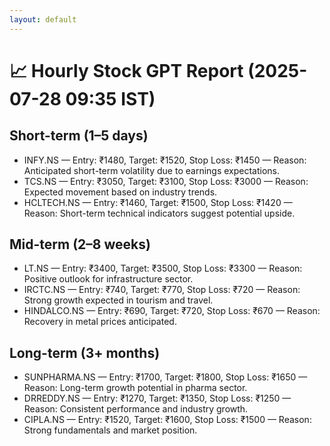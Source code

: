 ```yaml
---
layout: default
---
```


# 📈 Hourly Stock GPT Report (2025-07-28 09:35 IST)

## Short-term (1–5 days)
- INFY.NS — Entry: ₹1480, Target: ₹1520, Stop Loss: ₹1450 — Reason: Anticipated short-term volatility due to earnings expectations.
- TCS.NS — Entry: ₹3050, Target: ₹3100, Stop Loss: ₹3000 — Reason: Expected movement based on industry trends.
- HCLTECH.NS — Entry: ₹1460, Target: ₹1500, Stop Loss: ₹1420 — Reason: Short-term technical indicators suggest potential upside.

## Mid-term (2–8 weeks)
- LT.NS — Entry: ₹3400, Target: ₹3500, Stop Loss: ₹3300 — Reason: Positive outlook for infrastructure sector.
- IRCTC.NS — Entry: ₹740, Target: ₹770, Stop Loss: ₹720 — Reason: Strong growth expected in tourism and travel.
- HINDALCO.NS — Entry: ₹690, Target: ₹720, Stop Loss: ₹670 — Reason: Recovery in metal prices anticipated.

## Long-term (3+ months)
- SUNPHARMA.NS — Entry: ₹1700, Target: ₹1800, Stop Loss: ₹1650 — Reason: Long-term growth potential in pharma sector.
- DRREDDY.NS — Entry: ₹1270, Target: ₹1350, Stop Loss: ₹1250 — Reason: Consistent performance and industry growth.
- CIPLA.NS — Entry: ₹1520, Target: ₹1600, Stop Loss: ₹1500 — Reason: Strong fundamentals and market position.